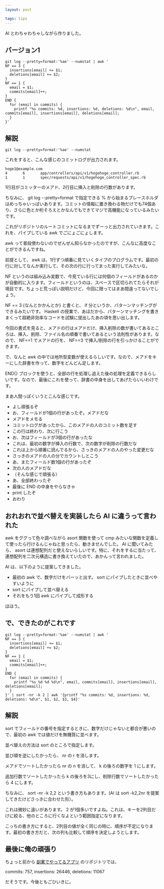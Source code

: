 ```yaml
---
layout: post

tags: tips
---
```


AI とわちゃわちゃしながら作りました。

## バージョン1

```
git log --pretty=format:'%ae' --numstat | awk '
NF == 3 {
  insertions[email] += $1;
  deletions[email] += $2;
}
NF == 1 {
  email = $1;
  commits[email]++;
}
END {
  for (email in commits) {
    printf "%s commits: %d, insertions: %d, deletions: %d\n", email, commits[email], insertions[email], deletions[email];
  }
}'
```

## 解説

`git log --pretty=format:'%ae' --numstat` 

これをすると、こんな感じのコミットログが出力されます。

```
hoge1@example.com
4       6       app/controllers/api/v1/hogehoge_controller.rb
1       1       spec/requests/api/v1/hogehoge_controller_spec.rb
```

1行目がコミッターのメアド、2行目に挿入と削除の行数があります。

ちなみに、 git log --pretty=format で指定できる % から始まるプレースホルダはめっちゃいっぱいあります。コミットの情報に置き換わる物だけでも74個あり、さらに色とか桁そろえとかなんでもできてマジで高機能になっているみたいです。

これがリポジトリのルートコミットになるまでずーっと出力されていきます。これを、パイプしている awk でごにょごにょします。

awk って普段使わないのでぜんぜん知らなかったのですが、こんなに高度なことができるんですね。

前提として、 awk は、1行ずつ順番に見ていくタイプのプログラムです。最初の行に対してなんか実行して、その次の行に行ってまった実行してみたいな。

NF というのは組み込み変数で、今見ている行には何個のフィールドがあるのかが自動的に入ります。フィールドというのは、スペースで区切られてたらそれが境目です。ちょっと荒っぽい説明だけど、今回に限ってはまあ間違ってないでしょう。

NF == 3 {なんとかかんとか} と書くと、 if 分というか、パターンマッチングができるみたいです。 Haskell の授業で、あほだから、パターンマッチングを書きまくって超絶非効率なコードを試験に提出したあの頃を思い出します。

今回の書式を見ると、メアドの行はメアドだけ、挿入削除の数が書いてあるところは、挿入、削除、ファイル名の順番で書いてあるという法則性があります。なので、 NF==1 でメアドの行を、 NF==3 で挿入/削除の行を引っかけることができます。

で、なんと awk の中では地所型変数が使えるらしいです。なので、メアドをキーにした辞書を作って、数字をどんどん足します。

END{} ブロックを使うと、全部の行を処理し追えた後の処理を定義できるらしいです。なので、最後にこれを使って、辞書の中身を出してあげたらいいわけです。

まあ人間っぽくいうとこんな感じです。
- よし頑張るぞ
- お、フィールドが1個の行があったぞ。メアドだな
- メアドをメモる
- コミットログがあったから、このメアドの人のコミット数を足す
- この行は終わり、次に行こう
- お、次はフィールドが3個の行があったな
- これは、最初の数字が挿入の行数で、次の数字が削除の行数だな
- これは上から順番に読んでるから、さっきのメアドの人のやった変更だな
- さっきのメアドの人の分でカウントしとこう
- あ、またフィールド数1個の行があったぞ
- 次の人のメアドだな
- （そんな感じで頑張る）
- あ、全部終わったぞ
- 最後に END の中身をやらなきゃ
- print したぞ
- おわり

## おれおれで並べ替えを実装したら AI に違うって言われた

awk をググって色々調べながら asort 関数を使って cmp みたいな関数を定義して使ったら行けるんじゃねと思ったら、動きませんでした。 AI に聞いてみたら、 asort は連想配列だと使えないらしいです。特に、それをするに当たって、連想配列を二次元構造に書き換えていたので、あかんって言われました。

AI は、以下のように提案してきました。

- 最初の awk で、数字だけをバーッと出す。 sort にパイプしたときに並べやすいように
- sort にパイプして並べ替える
- それをもう1回 awk にパイプして成形する

ほほう。

## で、できたのがこれです

```
git log --pretty=format:'%ae' --numstat | awk '
NF == 3 {
  insertions[email] += $1;
  deletions[email] += $2;
}
NF == 1 {
  email = $1;
  commits[email]++;
}
END {
  for (email in commits) {
    printf "%s %d %d %d\n", email, commits[email], insertions[email], deletions[email];
  }
}' | sort -nr -k 2 | awk '{printf "%s commits: %d, insertions: %d, deletions: %d\n", $1, $2, $3, $4}'
```

## 解説

sort でフィールドの番号を指定するときに、数字だけじゃないと都合が悪いので、最初の awk では値だけを無機質に並べます。

並べ替えの方法は sort のところで指定します。

並び順を逆にしたかったら、 nr の r を消します。

メアドでソートしたかったら nr の n を消して、 k の後ろの数字を 1 にします。

追加行数でソートしたかったら k の後ろを3にし、削除行数でソートしたかったら 4 にします。

ちなみに、 sort -nr -k 2,2 という書き方もあります。(AI は sort -k2,2nr を提案してきたけどさっきに合わせた形）。

これは微妙に違いがあります。 2 が1個多いですよね。これは、キーを2列目だけに絞る、他のところに行くなよという範囲指定になります。

こっちの書き方にすると、2列目の値が全く同じの時に、順序が不定になります。最初の書き方だと、次の列も比較して順序を決定しようとします。

## 最後に俺の頑張り

ちょっと前から [副業でやってるアプリ](https://spot-lite.jp/odekakekun-interview/) のリポジトリでは、

commits: 757, insertions: 26446, deletions: 11067

だそうです。今後ともごひいきに。
